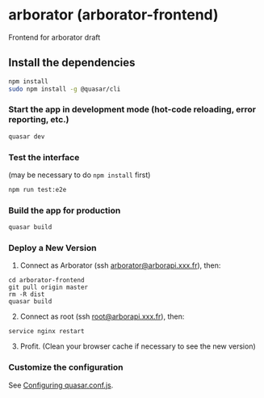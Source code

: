 # arborator (arborator-frontend)

Frontend for arborator draft

## Install the dependencies
```bash
npm install
sudo npm install -g @quasar/cli
```

### Start the app in development mode (hot-code reloading, error reporting, etc.)
```bash
quasar dev
```

### Test the interface

(may be necessary to do ```npm install``` first)

```bash
npm run test:e2e
```


### Build the app for production
```bash
quasar build
```

### Deploy a New Version

1.  Connect as Arborator (ssh arborator@arborapi.xxx.fr), then:
```
cd arborator-frontend
git pull origin master
rm -R dist
quasar build
```

2. Connect as root (ssh root@arborapi.xxx.fr), then:
```
service nginx restart
```

3. Profit. (Clean your browser cache if necessary to see the new version)

### Customize the configuration
See [Configuring quasar.conf.js](https://quasar.dev/quasar-cli/quasar-conf-js).
